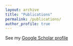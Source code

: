 ```yaml
---
layout: archive
title: "Publications"
permalink: /publications/
author_profile: true
---
```


<!-- {% if author.googlescholar %} -->
  <!-- You can also find my articles on <u><a href="{{author.googlescholar}}">my Google Scholar profile</a>.</u> -->
<!-- {% endif %} -->
See my [Google Scholar profile](https://scholar.google.co.uk/citations?user=oWGk9c8AAAAJ&hl=en)

<!-- {% include base_path %}

{% for post in site.publications reversed %}
  {% include archive-single.html %}
{% endfor %}
 -->

